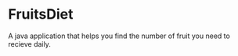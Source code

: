 FruitsDiet
==========

A java application that helps you find the number of fruit you need to recieve daily.
